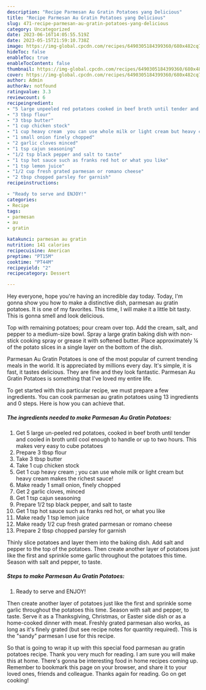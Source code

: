 ```yaml
---
description: "Recipe Parmesan Au Gratin Potatoes yang Delicious"
title: "Recipe Parmesan Au Gratin Potatoes yang Delicious"
slug: 471-recipe-parmesan-au-gratin-potatoes-yang-delicious
category: Uncategorized
date: 2023-06-16T14:05:55.519Z
date: 2023-05-15T21:59:10.738Z
image: https://img-global.cpcdn.com/recipes/6490305184399360/680x482cq70/parmesan-au-gratin-potatoes-recipe-main-photo.jpg
hideToc: false
enableToc: true
enableTocContent: false
thumbnail: https://img-global.cpcdn.com/recipes/6490305184399360/680x482cq70/parmesan-au-gratin-potatoes-recipe-main-photo.jpg
cover: https://img-global.cpcdn.com/recipes/6490305184399360/680x482cq70/parmesan-au-gratin-potatoes-recipe-main-photo.jpg
author: Admin
authorAv: notfound
ratingvalue: 3.3
reviewcount: 6
recipeingredient:
- "5 large unpeeled red potatoes cooked in beef broth until tender and cooled in broth until cool enough to handle or up to two hours This makes very easy to cube potatoes"
- "3 tbsp flour"
- "3 tbsp butter"
- "1 cup chicken stock"
- "1 cup heavy cream  you can use whole milk or light cream but heavy cream makes the richest sauce"
- "1 small onion finely chopped"
- "2 garlic cloves minced"
- "1 tsp cajun seasoning"
- "1/2 tsp black pepper and salt to taste"
- "1 tsp hot sauce such as franks red hot or what you like"
- "1 tsp lemon juice"
- "1/2 cup fresh grated parmesan or romano cheese"
- "2 tbsp chopped parsley for garnish"
recipeinstructions:

- "Ready to serve and ENJOY!"
categories:
- Recipe
tags:
- parmesan
- au
- gratin

katakunci: parmesan au gratin 
nutrition: 141 calories
recipecuisine: American
preptime: "PT15M"
cooktime: "PT44M"
recipeyield: "2"
recipecategory: Dessert

---
```



Hey everyone, hope you're having an incredible day today. Today, I'm gonna show you how to make a distinctive dish, parmesan au gratin potatoes. It is one of my favorites. This time, I will make it a little bit tasty. This is gonna smell and look delicious.

Top with remaining potatoes; pour cream over top. Add the cream, salt, and pepper to a medium-size bowl. Spray a large gratin baking dish with non-stick cooking spray or grease it with softened butter. Place approximately ¼ of the potato slices in a single layer on the bottom of the dish.

Parmesan Au Gratin Potatoes is one of the most popular of current trending meals in the world. It is appreciated by millions every day. It's simple, it is fast, it tastes delicious. They are fine and they look fantastic. Parmesan Au Gratin Potatoes is something that I've loved my entire life.


To get started with this particular recipe, we must prepare a few ingredients. You can cook parmesan au gratin potatoes using 13 ingredients and 0 steps. Here is how you can achieve that.

<!--inarticleads1-->

##### The ingredients needed to make Parmesan Au Gratin Potatoes:

1. Get 5 large un-peeled red potatoes, cooked in beef broth until tender and cooled in broth until cool enough to handle or up to two hours. This makes very easy to cube potatoes
1. Prepare 3 tbsp flour
1. Take 3 tbsp butter
1. Take 1 cup chicken stock
1. Get 1 cup heavy cream ; you can use whole milk or light cream but heavy cream makes the richest sauce!
1. Make ready 1 small onion, finely chopped
1. Get 2 garlic cloves, minced
1. Get 1 tsp cajun seasoning
1. Prepare 1/2 tsp black pepper, and salt to taste
1. Get 1 tsp hot sauce such as franks red hot, or what you like
1. Make ready 1 tsp lemon juice
1. Make ready 1/2 cup fresh grated parmesan or romano cheese
1. Prepare 2 tbsp chopped parsley for garnish


Thinly slice potatoes and layer them into the baking dish. Add salt and pepper to the top of the potatoes. Then create another layer of potatoes just like the first and sprinkle some garlic throughout the potatoes this time. Season with salt and pepper, to taste. 

<!--inarticleads2-->

##### Steps to make Parmesan Au Gratin Potatoes:


1. Ready to serve and ENJOY!

Then create another layer of potatoes just like the first and sprinkle some garlic throughout the potatoes this time. Season with salt and pepper, to taste. Serve it as a Thanksgiving, Christmas, or Easter side dish or as a home-cooked dinner with meat. Freshly grated parmesan also works, as long as it&#39;s finely grated (but see recipe notes for quantity required). This is the &#34;sandy&#34; parmesan I use for this recipe. 

So that is going to wrap it up with this special food parmesan au gratin potatoes recipe. Thank you very much for reading. I am sure you will make this at home. There's gonna be interesting food in home recipes coming up. Remember to bookmark this page on your browser, and share it to your loved ones, friends and colleague. Thanks again for reading. Go on get cooking!
